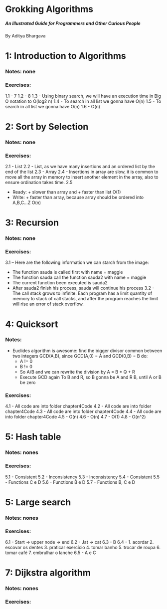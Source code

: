 # Grokking Algorithms
##### An Illustrated Guide for Programmers and Other Curious People

By Aditya Bhargava


# 1: Introduction to Algorithms
### Notes: none
### Exercises:
1.1 - 7
1.2 - 8
1.3 - Using binary search, we will have an execution time in Big O notation to O(log2 n)
1.4 - To search in all list we gonna have O(n)
1.5 - To search in all list we gonna have O(n)
1.6 - O(n)

# 2: Sort by Selection
### Notes: none
### Exercises:
2.1 - List
2.2 - List, as we have many insertions and an ordered list by the end of the list
2.3 - Array
2.4 - Insertions in array are slow, it is common to move all the array in memory to insert another element in the array, also to ensure ordination takes time.
2.5  
  - Ready: + slower than array and + faster than list O(1)
  - Write: + faster than array, because array should be ordered into A,B,C...Z O(n)

# 3: Recursion
### Notes: none
### Exercises:
3.1 – Here are the following information we can starch from the image:
- The function sauda is called first with name = maggie
- The function sauda call the function sauda2 with name = maggie
- The current function been executed is sauda2
- After sauda2 finish his process, sauda will continue his process
3.2 - The call stack grows to infinite. Each program has a limit quantity of memory to stack of call stacks, and after the program reaches the limit will rise an error of stack overflow.
# 4: Quicksort
### Notes: 
- Euclides algorithm is awesome: find the bigger divisor common between two integers GCD(A,B), since GCD(A,0) = A and GCD(0,B) = B do:
  - A != 0
  - B != 0
  - So A/B and we can rewrite the division by A = B * Q + R
  - Execute GCD again To B and R, so B gonna be A and R B, until A or B be zero
### Exercises:
4.1 - All code are into folder chapter4Code
4.2 - All code are into folder chapter4Code
4.3 - All code are into folder chapter4Code
4.4 - All code are into folder chapter4Code
4.5 - O(n)
4.6 - O(n)
4.7 - O(1)
4.8 - O(n^2)
# 5: Hash table
### Notes: nones
### Exercises:
5.1 - Consistent
5.2 - Inconsistency
5.3 - Inconsistency
5.4 - Consistent
5.5 - Functions C e D
5.6 - Functions B e D
5.7 - Functions B, C e D
# 5: Large search
### Notes: nones
### Exercises:
6.1 - Start -> upper node -> end
6.2 - Jat -> cat
6.3 - B
6.4 - 
     1. acordar
     2. escovar os dentes
     3. praticar exercício
     4. tomar banho
     5. trocar de roupa
     6. tomar café
     7. embrulhar o lanche
6.5 - A e C
# 7: Dijkstra algorithm
### Notes: nones
### Exercises: